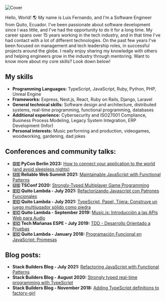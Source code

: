 ![Cover](https://github.com/elcuy/elcuy/assets/11718997/4048ddd7-09e2-4eaa-a0db-9f60573d8ce1)

Hello, World! 🌎 My name is Luis Fernando, and I'm a Software Engineer from Quito, Ecuador. I've been passionate about software development since I was little, and I've had the opportunity to do it for a long time. My career spans over 15 years working in the tech industry, and in that time I've had contact with a lot of different technologies. On the past few years I've been focused on management and tech leadership roles, in successful projects around the globe. I really enjoy sharing my knowledge with others and helping engineers grow in the industry through mentoring. Want to know more about my core skills? Look down below!

## My skills
- **Programming Languages:** TypeScript, JavaScript, Ruby, Python, PHP, Unreal Engine
- **Frameworks:** Express, Nest.js, React, Ruby on Rails, Django, Laravel
- **General technical skills:** Software design and architecture, distributed systems, real-time programming, functional programming, databases
- **Additional experience:** Cybersecurity and ISO27001 Compliance, Business Process Modeling, Legacy System Integration, ERP Development (Infor)
- **Personal interests:** Music performing and production, videogames, woodworking, gardening, dad jokes

## Conferences and community talks:
- **🇩🇪 PyCon Berlin 2023:** [How to connect your application to the world (and avoid sleepless nights)](https://youtu.be/nQtCkvFBcDs)
- **🇺🇸 Reliable Web Summit 2021:** [Maintainable JavaScript with Functional Patterns](https://www.youtube.com/watch?v=96x2KQExrSM)
- **🇺🇸 TSConf 2020:** [Strongly-Typed Multiplayer Game Programming](https://youtu.be/gdm9zoDHUbg)
- **🇪🇨 Quito Lambda - July 2021:** [Refactorizando Javascript con Patrones Funcionales](https://youtu.be/Y6j82oQ1_wg)
- **🇪🇨 Quito Lambda - July 2021:** [TypeScript, Papel, Tijera: Construye un juego multijugador sólido como piedra](https://youtu.be/-INDn2Wxk8U)
- **🇪🇨 Quito Lambda - September 2019:** [Music.js: Introducción a las APIs Web para Audio](https://youtu.be/RGAcM2kHYu8)
- **🇪🇨 Tech Mañanas ESPE - July 2019:** [TDD - Desarrollo Orientado a Pruebas](https://youtu.be/E_j0fk3P2lA)
- **🇪🇨 Quito Lambda - January 2018:** [Programación Funcional en JavaScript: Promesas](https://youtu.be/RGAcM2kHYu8)

## Blog posts:
- **Stack Builders Blog - July 2021:** [Refactoring JavaScript with Functional Patterns](https://bit.ly/3jrvWMs)
- **Stack Builders Blog - August 2020:** [Strongly typed real-time programming with TypeScript](https://bit.ly/3jloX7C)
- **Stack Builders Blog - November 2018:** [Adding TypeScript definitions to factory-girl](https://bit.ly/3ywEGaC)
